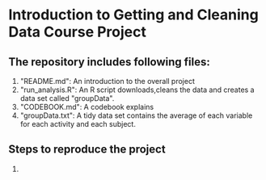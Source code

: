 # Introduction to Getting and Cleaning Data Course Project
## The repository includes following files:
1. "README.md": An introduction to the overall project
2. "run_analysis.R": An R script downloads,cleans the data and creates a data set called "groupData".
3. "CODEBOOK.md": A codebook explains
4. "groupData.txt":  A tidy data set contains the average of each variable for each activity and each subject.
## Steps to reproduce the project
1. 
